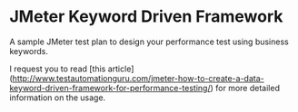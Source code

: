 # JMeter Keyword Driven Framework

A sample JMeter test plan to design your performance test using business keywords.

I request you to read [this article] (http://www.testautomationguru.com/jmeter-how-to-create-a-data-keyword-driven-framework-for-performance-testing/) for more detailed information on the usage.
